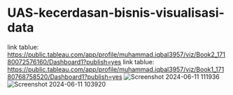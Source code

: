 # UAS-kecerdasan-bisnis-visualisasi-data
link tablue: https://public.tableau.com/app/profile/muhammad.iqbal3957/viz/Book2_17180072576160/Dashboard1?publish=yes
link tablue: https://public.tableau.com/app/profile/muhammad.iqbal3957/viz/Book1_17180768758520/Dashboard1?publish=yes
![Screenshot 2024-06-11 111936](https://github.com/iqblq/UAS-kecerdasan-bsnis-visualisasi-data/assets/113330017/86fc856f-75db-486f-bf84-785dec987561)
![Screenshot 2024-06-11 103920](https://github.com/iqblq/UAS-kecerdasan-bsnis-visualisasi-data/assets/113330017/25443542-4491-4bad-b70c-ad8e532d01b0)
